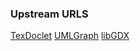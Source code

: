 ### Upstream URLS ###
[TexDoclet](https://github.com/suluke/texdoclet)
[UMLGraph](http://www.umlgraph.org)
[libGDX](https://github.com/libgdx/libgdx/)
